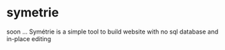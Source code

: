 symetrie
========

soon ... Symétrie is a simple tool to build website with no sql database and in-place editing
